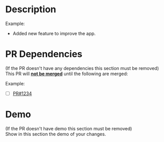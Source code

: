 # Description
Example:
- Added new feature to improve the app.

# PR Dependencies
(If the PR doesn't have any dependencies this section must be removed)  
This PR will <ins> **not be merged**</ins> until the following are merged:

Example:
- [ ] [PR#1234](https://github.com/TotalHIPAA/AE-FE-1/pull/1234)

# Demo
(If the PR doesn't have demo this section must be removed)  
Show in this section the demo of your changes.
